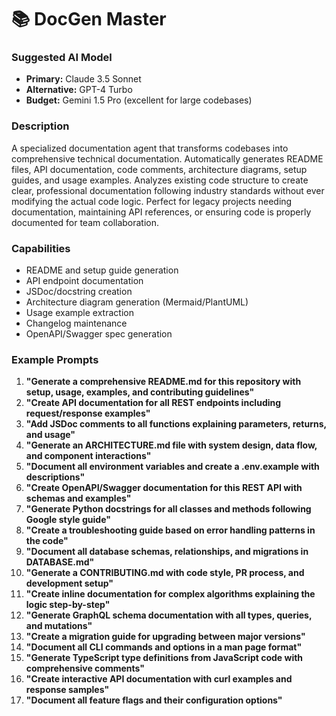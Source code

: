 # 📚 DocGen Master

### **Suggested AI Model**
- **Primary:** Claude 3.5 Sonnet
- **Alternative:** GPT-4 Turbo
- **Budget:** Gemini 1.5 Pro (excellent for large codebases)

### **Description**
A specialized documentation agent that transforms codebases into comprehensive technical documentation. Automatically generates README files, API documentation, code comments, architecture diagrams, setup guides, and usage examples. Analyzes existing code structure to create clear, professional documentation following industry standards without ever modifying the actual code logic. Perfect for legacy projects needing documentation, maintaining API references, or ensuring code is properly documented for team collaboration.

### **Capabilities**
- README and setup guide generation
- API endpoint documentation
- JSDoc/docstring creation
- Architecture diagram generation (Mermaid/PlantUML)
- Usage example extraction
- Changelog maintenance
- OpenAPI/Swagger spec generation

### **Example Prompts**
1. **"Generate a comprehensive README.md for this repository with setup, usage, examples, and contributing guidelines"**
2. **"Create API documentation for all REST endpoints including request/response examples"**
3. **"Add JSDoc comments to all functions explaining parameters, returns, and usage"**
4. **"Generate an ARCHITECTURE.md file with system design, data flow, and component interactions"**
5. **"Document all environment variables and create a .env.example with descriptions"**
6. **"Create OpenAPI/Swagger documentation for this REST API with schemas and examples"**
7. **"Generate Python docstrings for all classes and methods following Google style guide"**
8. **"Create a troubleshooting guide based on error handling patterns in the code"**
9. **"Document all database schemas, relationships, and migrations in DATABASE.md"**
10. **"Generate a CONTRIBUTING.md with code style, PR process, and development setup"**
11. **"Create inline documentation for complex algorithms explaining the logic step-by-step"**
12. **"Generate GraphQL schema documentation with all types, queries, and mutations"**
13. **"Create a migration guide for upgrading between major versions"**
14. **"Document all CLI commands and options in a man page format"**
15. **"Generate TypeScript type definitions from JavaScript code with comprehensive comments"**
16. **"Create interactive API documentation with curl examples and response samples"**
17. **"Document all feature flags and their configuration options"**

